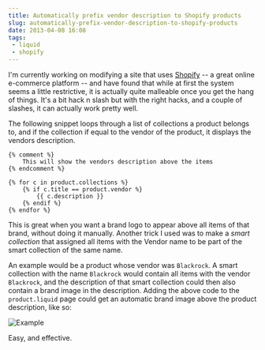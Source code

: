 ---title: Automatically prefix vendor description to Shopify productsslug: automatically-prefix-vendor-description-to-shopify-productsdate: 2013-04-08 16:08tags:  - liquid - shopify---I'm currently working on modifying a site that uses [Shopify](http://www.shopify.com) -- a great online e-commerce platform -- and have found that while at first the system seems a little restrictive, it is actually quite malleable once you get the hang of things. It's a bit hack n slash but with the right hacks, and a couple of slashes, it can actually work pretty well.

The following snippet loops through a list of collections a product belongs to, and if the collection if equal to the vendor of the product, it displays the vendors description.

    {% comment %} 
        This will show the vendors description above the items
    {% endcomment %}

    {% for c in product.collections %}
        {% if c.title == product.vendor %}
            {{ c.description }}
        {% endif %}
    {% endfor %}

This is great when you want a brand logo to appear above all items of that brand, without doing it manually. Another trick I used was to make a *smart collection* that assigned all items with the Vendor name to be part of the smart collection of the same name.

An example would be a product whose vendor was `Blackrock`. A smart collection with the name `Blackrock` would contain all items with the vendor `Blackrock`, and the description of that smart collection could then also contain a brand image in the description. Adding the above code to the `product.liquid` page could get an automatic brand image above the product description, like so:

![Example](http://i.imgur.com/96Iiz7c.png)

Easy, and effective.